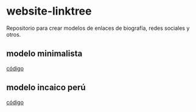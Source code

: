 # website-linktree
Repositorio para crear modelos de enlaces de biografía, redes sociales y otros.

## modelo minimalista
[código](./page/model1/)

## modelo incaico perú
[código](./page/model2/)
